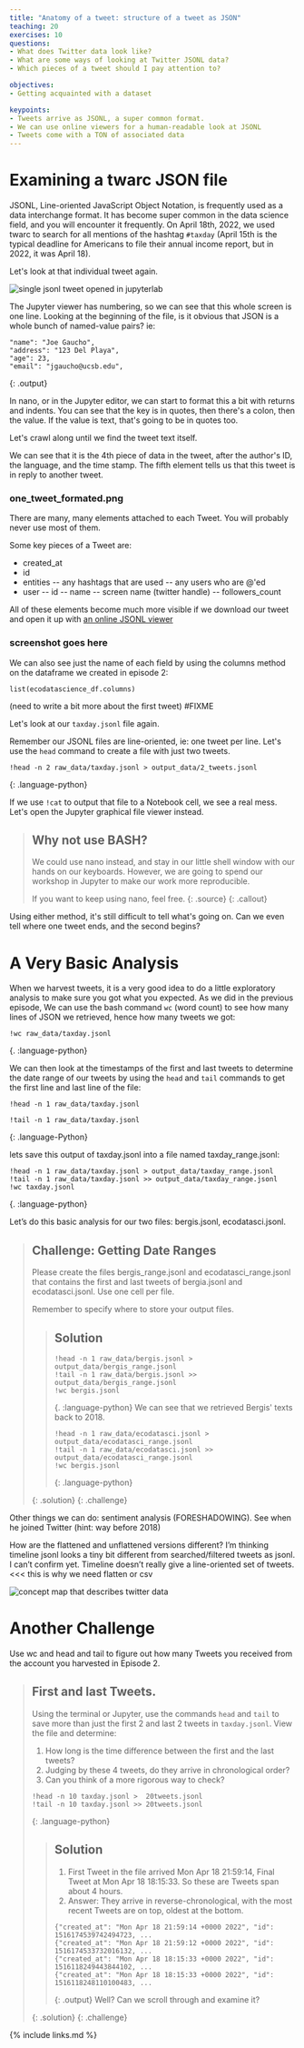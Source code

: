 ```yaml
---
title: "Anatomy of a tweet: structure of a tweet as JSON"
teaching: 20
exercises: 10
questions:
- What does Twitter data look like?
- What are some ways of looking at Twitter JSONL data?
- Which pieces of a tweet should I pay attention to?

objectives:
- Getting acquainted with a dataset

keypoints:
- Tweets arrive as JSONL, a super common format.
- We can use online viewers for a human-readable look at JSONL
- Tweets come with a TON of associated data
---
```


# Examining a twarc JSON file

JSONL, Line-oriented JavaScript Object Notation, is frequently used as a
data interchange format. It has become super common in the data science
field, and you will encounter it frequently. On April 18th, 2022, we
used twarc to search for all mentions of the hashtag `#taxday` (April 15th is
the typical deadline for Americans to file their annual income report,
but in 2022, it was April 18).

Let's look at that individual tweet again.

![single jsonl tweet opened in jupyterlab](../fig/hot-mess-tweet.png)

The Jupyter viewer has numbering, so we can see that this whole screen
is one line. Looking at the beginning of the file, is it obvious that JSON is a
whole bunch of named-value pairs? ie:

~~~
"name": "Joe Gaucho",
"address": "123 Del Playa",
"age": 23,
"email": "jgaucho@ucsb.edu",
~~~
{: .output}

In nano, or in the Jupyter editor, we can start to format this a bit with
returns and indents. You can see that the key is in quotes, then there's a
colon, then the value. If the value is text, that's going to be in quotes too.

Let's crawl along until we find the tweet text itself.

We can see that it is the 4th piece of data in the tweet,
after the author's ID, the language, and the time stamp. The fifth
element tells us that this tweet is in reply to another tweet.

### one_tweet_formated.png

There are many, many elements attached to each Tweet. You will probably never use
most of them.

Some key pieces of a Tweet are:
- created_at
- id
- entities
  -- any hashtags that are used
  -- any users who are @'ed
- user
  -- id
  -- name
  -- screen name (twitter handle)
  -- followers_count

All of these elements become much more visible if we download our tweet
and open it up with [an online JSONL viewer](https://codebeautify.org/jsonviewer)

### screenshot goes here

We can also see just the name of each field by using the columns
method on the dataframe we created in episode 2:

`list(ecodatascience_df.columns)`

(need to write a bit more about the first tweet) #FIXME

Let's look at our `taxday.jsonl` file again.

Remember our JSONL files are line-oriented, ie: one tweet per line. Let's use the
`head` command to create a
file with just two tweets.

~~~
!head -n 2 raw_data/taxday.jsonl > output_data/2_tweets.jsonl
~~~
{: .language-python}

If we use `!cat` to output that file to a Notebook cell, we see a real
mess. Let's open the Jupyter graphical file viewer instead.

> ## Why not use BASH?
>
> We could use nano instead, and stay in our little shell window
> with our hands on our keyboards.  However, we are going to spend
> our workshop in Jupyter to make our work more reproducible.
>
> If you want to keep using nano, feel free.
> {: .source}
{: .callout}

Using either method, it's still difficult to tell what's going on. Can
we even tell where one tweet ends, and the second begins?

# A Very Basic Analysis

When we harvest tweets, it is a very good idea to do a little exploratory
analysis to make sure you got what you expected. As we did in the previous
episode, We can use
the bash command `wc` (word count) to see how many lines of JSON we retrieved,
hence how many tweets we got:

~~~
!wc raw_data/taxday.jsonl
~~~
{. :language-python}

We can then look at the timestamps of the first and last tweets to determine
the date range of our tweets by using the `head` and `tail` commands to
get the first line and last line of the file:
~~~
!head -n 1 raw_data/taxday.jsonl

!tail -n 1 raw_data/taxday.jsonl
~~~
{: .language-Python}

lets save this output of taxday.jsonl into a file named taxday_range.jsonl:

~~~
!head -n 1 raw_data/taxday.jsonl > output_data/taxday_range.jsonl
!tail -n 1 raw_data/taxday.jsonl >> output_data/taxday_range.jsonl
!wc taxday.jsonl
~~~
{. :language-python}

Let’s do this basic analysis for our two files: bergis.jsonl, ecodatasci.jsonl.

> ## Challenge: Getting Date Ranges
> Please create the files bergis_range.jsonl and ecodatasci_range.jsonl that contains the first and last tweets of
> bergia.jsonl and ecodatasci.jsonl.  Use one cell per file.
>
> Remember to specify where to store your output files.
>
> > ## Solution
> > ~~~
> > !head -n 1 raw_data/bergis.jsonl > output_data/bergis_range.jsonl
> > !tail -n 1 raw_data/bergis.jsonl >> output_data/bergis_range.jsonl
> > !wc bergis.jsonl
> > ~~~
> > {. :language-python}
> > We can see that we retrieved Bergis' texts back to 2018.
> >
> > ~~~
> > !head -n 1 raw_data/ecodatasci.jsonl > output_data/ecodatasci_range.jsonl
> > !tail -n 1 raw_data/ecodatasci.jsonl >> output_data/ecodatasci_range.jsonl
> > !wc bergis.jsonl
> > ~~~
> > {: .language-python}
> >
> {: .solution}
{: .challenge}

Other things we can do: sentiment analysis (FORESHADOWING). See when he joined
Twitter (hint: way before 2018)

How are the flattened and unflattened versions different? I’m thinking
timeline jsonl looks a tiny bit different from searched/filtered tweets
as jsonl. I can’t confirm yet. Timeline doesn’t really give a
line-oriented set of tweets. <<< this is why we need flatten or csv

![concept map that describes twitter data](../fig/tweet-breakdown.png)


# Another Challenge
Use wc and head and tail to figure out how many Tweets you received from
the account you harvested in Episode 2.


> ## First and last Tweets.
>
> Using the terminal or Jupyter, use the commands `head` and `tail` to
> save more than just the first 2 and last 2 tweets in `taxday.jsonl`.
> View the file and determine:
> 1. How long is the time difference between the first and the last tweets?
> 2. Judging by these 4 tweets, do they arrive in chronological order?
> 3. Can you think of a more rigorous way to check?
>
> ~~~
> !head -n 10 taxday.jsonl >  20tweets.jsonl
> !tail -n 10 taxday.jsonl >> 20tweets.jsonl
> ~~~
> {: .language-python}
>
> > ## Solution
> >
> > 1. First Tweet in the file arrived Mon Apr 18 21:59:14, Final Tweet at Mon Apr 18 18:15:33. So these
> > are Tweets span about 4 hours.
> > 2. Answer: They arrive in reverse-chronological, with the most recent Tweets are on top, oldest at the bottom.
> > ~~~
> > {"created_at": "Mon Apr 18 21:59:14 +0000 2022", "id": 1516174539742494723, ...
> > {"created_at": "Mon Apr 18 21:59:12 +0000 2022", "id": 1516174533732016132, ...
> > {"created_at": "Mon Apr 18 18:15:33 +0000 2022", "id": 1516118249443844102, ...
> > {"created_at": "Mon Apr 18 18:15:33 +0000 2022", "id": 1516118248110100483, ...
> > ~~~
> > {: .output}
> > Well?
> > Can we scroll through and examine it?
> >
> {: .solution}
{: .challenge}



{% include links.md %}
